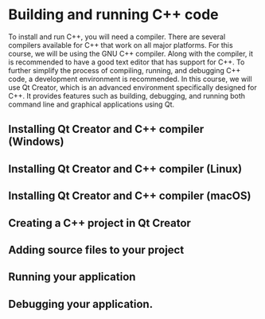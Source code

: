 # Building and running C++ code

To install and run C++, you will need a compiler. There are several compilers available for C++ that work on all major platforms. For this course, we will be using the GNU C++ compiler. Along with the compiler, it is recommended to have a good text editor that has support for C++. To further simplify the process of compiling, running, and debugging C++ code, a development environment is recommended. In this course, we will use Qt Creator, which is an advanced environment specifically designed for C++. It provides features such as building, debugging, and running both command line and graphical applications using Qt.

## Installing Qt Creator and C++ compiler (Windows)

## Installing Qt Creator and C++ compiler (Linux)

## Installing Qt Creator and C++ compiler (macOS)

## Creating a C++ project in Qt Creator

## Adding source files to your project

## Running your application

## Debugging your application.